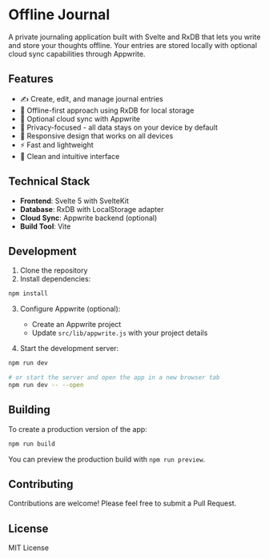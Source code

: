 # Offline Journal

A private journaling application built with Svelte and RxDB that lets you write and store your thoughts offline. Your entries are stored locally with optional cloud sync capabilities through Appwrite.

## Features

- ✍️ Create, edit, and manage journal entries
- 💾 Offline-first approach using RxDB for local storage
- 🔄 Optional cloud sync with Appwrite
- 🔐 Privacy-focused - all data stays on your device by default
- 📱 Responsive design that works on all devices
- ⚡ Fast and lightweight
- 🎯 Clean and intuitive interface

## Technical Stack

- **Frontend**: Svelte 5 with SvelteKit
- **Database**: RxDB with LocalStorage adapter
- **Cloud Sync**: Appwrite backend (optional)
- **Build Tool**: Vite

## Development

1. Clone the repository
2. Install dependencies:
```bash
npm install
```

3. Configure Appwrite (optional):
   - Create an Appwrite project
   - Update `src/lib/appwrite.js` with your project details

4. Start the development server:
```bash
npm run dev

# or start the server and open the app in a new browser tab
npm run dev -- --open
```

## Building

To create a production version of the app:

```bash
npm run build
```

You can preview the production build with `npm run preview`.

## Contributing

Contributions are welcome! Please feel free to submit a Pull Request.

## License

MIT License
